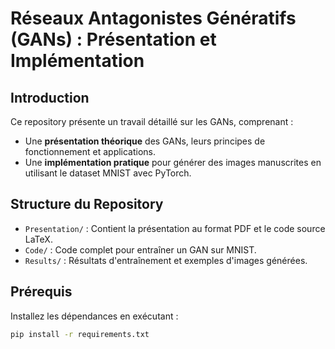 # Réseaux Antagonistes Génératifs (GANs) : Présentation et Implémentation


## Introduction
Ce repository présente un travail détaillé sur les GANs, comprenant :  
- Une **présentation théorique** des GANs, leurs principes de fonctionnement et applications.  
- Une **implémentation pratique** pour générer des images manuscrites en utilisant le dataset MNIST avec PyTorch.  

## Structure du Repository
- `Presentation/` : Contient la présentation au format PDF et le code source LaTeX.  
- `Code/` : Code complet pour entraîner un GAN sur MNIST.  
- `Results/` : Résultats d'entraînement et exemples d'images générées.

## Prérequis
Installez les dépendances en exécutant :  
```bash
pip install -r requirements.txt
